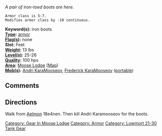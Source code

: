 *A pair of iron-toed boots are here.*

`Armor class is 5-7.`  
`Modifies armor class by -10 continuous.`

**Keyword(s):** iron boots  
**[Type](:Category:_Object_Types "wikilink"):**
[armor](:Category:_Armor "wikilink")  
**[Flag(s)](:Category:_Object_Flags "wikilink"):** none  
**Slot:** Feet  
**[Weight](Object_Weight "wikilink"):** 13 lbs  
**[Level(s)](Object_Level "wikilink"):** 25-26  
**[Quality](Object_Quality "wikilink"):** 100 hps  
**[Area](:Category:_Areas "wikilink"):** [Moose
Lodge](:Category:_Moose_Lodge "wikilink")
([Map](Moose_Lodge_Map "wikilink"))  
**[Mob(s)](:Category:_Mobs "wikilink"):** [Andri
KaraMooseov](Andri_KaraMooseov "wikilink"), [Frederick
KaraMooseov](Frederick_KaraMooseov "wikilink")
([portable](Teleport "wikilink"))  

## Comments

## Directions

Walk from [Aelmon](Aelmon "wikilink") 18e4nen. Then kill Andri
Karamooseov for the boots.

[Category: Gear In Moose
Lodge](Category:_Gear_In_Moose_Lodge "wikilink") [Category:
Armor](Category:_Armor "wikilink") [Category: Lowmort 21-30 Tank
Gear](Category:_Lowmort_21-30_Tank_Gear "wikilink")
